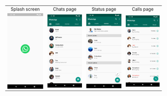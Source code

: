 <table>
  <tr>
    <td align="center">Splash screen</td>
    <td align="center">Chats page</td>
    <td align="center">Status page</td>
    <td align="center">Calls page</td>
  </tr>
  </tr>
  <tr>
    <td align="center"><img src="Screenshots/splash.png" width=200></td>
    <td align="center"><img src="Screenshots/chats.png" width=200></td>
    <td align="center"><img src="Screenshots/status.png" width=200></td>
    <td align="center"><img src="Screenshots/calls.png" width=200></td>
  </tr>
</table>
